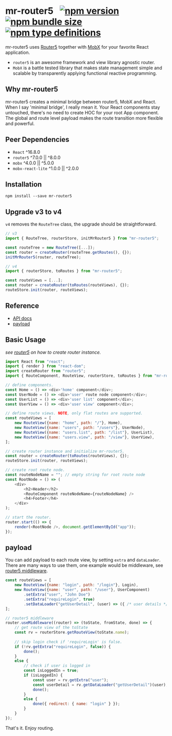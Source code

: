 # mr-router5 &nbsp; [![npm version](https://img.shields.io/npm/v/mr-router5)](https://www.npmjs.com/package/mr-router5) [![npm bundle size](https://img.shields.io/bundlephobia/min/mr-router5)](https://bundlephobia.com/result?p=mr-router5) [![npm type definitions](https://img.shields.io/npm/types/mr-router5)](https://www.npmjs.com/package/mr-router5)

mr-router5 uses [Router5](https://router5.js.org) together with [MobX](https://mobx.js.org) for your favorite React application.

- `router5` is an awesome framework and view library agnostic router.
- `MobX` is a battle tested library that makes state management simple and scalable by transparently applying functional reactive programming.


## Why mr-router5

mr-router5 creates a minimal bridge between router5, MobX and React. When I say 'minimal bridge', I really mean it. Your React components stay untouched, there's no need to create HOC for your root App component. The global and route level payload makes the route transition more flexible and powerful.


## Peer Dependencies

- `React` ^16.8.0
- `router5` ^7.0.0 || ^8.0.0
- `mobx` ^4.0.0 || ^5.0.0
- `mobx-react-lite` ^1.0.0 || ^2.0.0


## Installation
`npm install --save mr-router5`


## Upgrade v3 to v4

`v4` removes the `RouteTree` class, the upgrade should be straightforward.
```js
// v3
import { RouteTree, routerStore, initMrRouter5 } from "mr-router5";

const routeTree = new RouteTree([...]);
const router = createRouter(routeTree.getRoutes(), {});
initMrRouter5(router, routeTree);

// v4
import { routerStore, toRoutes } from "mr-router5";

const routeViews = [...];
const router = createRouter(toRoutes(routeViews), {});
routeStore.init(router, routeViews);
```


## Reference

- [API docs](https://pzmosquito.github.io/mr-router5/)
- [payload](#payload)


## Basic Usage

*see [router5](https://router5.js.org/guides/defining-routes#adding-routes) on how to create router instance.*

```js
import React from "react";
import { render } from "react-dom";
import createRouter from "router5";
import { RouteComponent, RouteView, routerStore, toRoutes } from "mr-router5";

// define components.
const Home = () => <div>'home' component</div>;
const UserNode = () => <div>'user' route node component</div>;
const UserList = () => <div>'user list' component</div>;
const UserView = () => <div>'user view' component</div>;

// define route views. NOTE, only flat routes are supported.
const routeViews = [
    new RouteView({name: "home", path: "/"}, Home),
    new RouteView({name: "users", path: "/users"}, UserNode),
    new RouteView({name: "users.list", path: "/list"}, UserList),
    new RouteView({name: "users.view", path: "/view"}, UserView),
];

// create router instance and initialize mr-router5.
const router = createRouter(toRoutes(routeViews), {});
routeStore.init(router, routeViews);

// create root route node.
const routeNodeName = ""; // empty string for root route node
const RootNode = () => (
    <div>
        <h2>Header</h2>
        <RouteComponent routeNodeName={routeNodeName} />
        <h4>Footer</h4>
    </div>
);

// start the router.
router.start(() => {
    render(<RootNode />, document.getElementById("app"));
});
```

<a name="payload"></a>
## payload

You can add payload to each route view, by setting `extra` and `dataLoader`. There are many ways to use them, one example would be middleware, see [router5 middleware](https://router5.js.org/advanced/middleware).

```js
const routeViews = [
    new RouteView({name: "login", path: "/login"}, Login),
    new RouteView({name: "user", path: "/user"}, UserComponent)
        .setExtra("user", "John Doe")
        .setExtra("requireLogin", true)
        .setDataLoader("getUserDetail", (user) => ({ /* user details */ }))
];

// router5 middleware
router.useMiddleware((router) => (toState, fromState, done) => {
    // get route view of the toState
    const rv = routerStore.getRouteView(toState.name);
    
    // skip login check if 'requireLogin' is false.
    if (!rv.getExtra("requireLogin", false)) {
        done();
    }
    else {
        // check if user is logged in
        const isLoggedIn = true;
        if (isLoggedIn) {
            const user = rv.getExtra("user");
            const userDetail = rv.getDataLoader("getUserDetail")(user);
            done();
        }
        else {
            done({ redirect: { name: "login" } });
        }
    }
});
```

That's it. Enjoy routing.
